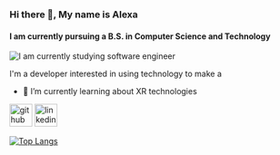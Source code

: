 <!--
**AlexaBF/AlexaBF** is a ✨ _special_ ✨ repository because its `README.md` (this file) appears on your GitHub profile.

Here are some ideas to get you started:

- 🔭 I’m currently working on ...
- 🌱 I’m currently learning about XR technologies
- 👯 I’m looking to collaborate on ...
- 🤔 I’m looking for help with ...
- 💬 Ask me about ...
- 📫 How to reach me: ...
- 😄 Pronouns: ...
- ⚡ Fun fact: ...
-->
### Hi there 👋, My name is Alexa
#### I am currently pursuing a B.S. in Computer Science and Technology
![I am currently studying software engineer ](https://arturssmirnovs.github.io/github-profile-readme-generator/images/banner.png)

I'm a developer interested in using technology to make a 


- 🌱 I’m currently learning about XR technologies  


[<img src='https://cdn.jsdelivr.net/npm/simple-icons@3.0.1/icons/github.svg' alt='github' height='40'>](https://github.com/AlexaBF)  [<img src='https://cdn.jsdelivr.net/npm/simple-icons@3.0.1/icons/linkedin.svg' alt='linkedin' height='40'>](https://www.linkedin.com/in/www.linkedin.com/in/alexa-basurto-flores/)  

[![Top Langs](https://github-readme-stats.vercel.app/api/top-langs/?username=AlexaBF)](https://github.com/anuraghazra/github-readme-stats)


